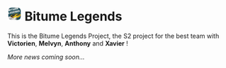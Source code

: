<h1><img src="Assets/Logos/favicon-32.png"> Bitume Legends</h1>

This is the Bitume Legends Project, the S2 project for the best team with **Victorien**, **Melvyn**, **Anthony** and **Xavier** !

*More news coming soon...*